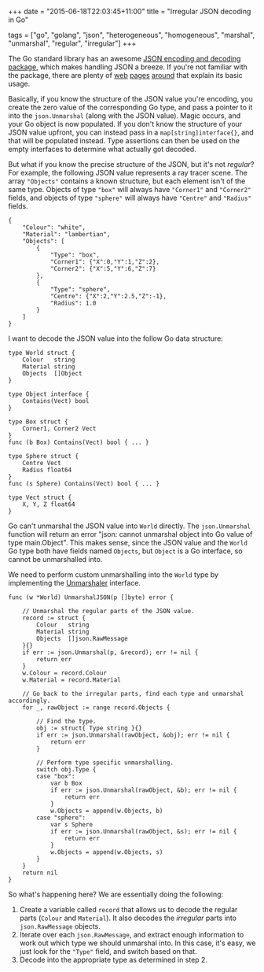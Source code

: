 +++
date = "2015-06-18T22:03:45+11:00"
title = "Irregular JSON decoding in Go"

tags = ["go", "golang", "json", "heterogeneous", "homogeneous", "marshal", "unmarshal", "regular", "irregular"]
+++


The Go standard library has an awesome [JSON encoding and decoding
package](http://golang.org/pkg/encoding/json/), which makes handling JSON a
breeze. If you're not familiar with the package, there are plenty of
[web](http://blog.golang.org/json-and-go) [pages](https://gobyexample.com/json)
[around](https://eager.io/blog/go-and-json/) that explain its basic usage.

Basically, if you know the structure of the JSON value you're encoding, you
create the zero value of the corresponding Go type, and pass a pointer to it
into the `json.Unmarshal` (along with the JSON value). Magic occurs, and your
Go object is now populated. If you don't know the structure of your JSON value
upfront, you can instead pass in a `map[string]interface{}`, and that will be
populated instead. Type assertions can then be used on the empty interfaces to
determine what actually got decoded.

But what if you know the precise structure of the JSON, but it's not _regular_?
For example, the following JSON value represents a ray tracer scene. The array
`"Objects"` contains a known structure, but each element isn't of the same
type. Objects of type `"box"` will always have `"Corner1"` and `"Corner2"`
fields, and objects of type `"sphere"` will always have `"Centre"` and
`"Radius"` fields.

    {
    	"Colour": "white",
    	"Material": "lambertian",
    	"Objects": [
    		{
    			"Type": "box",
    			"Corner1": {"X":0,"Y":1,"Z":2},
    			"Corner2": {"X":5,"Y":6,"Z":7}
    		},
    		{
    			"Type": "sphere",
    			"Centre": {"X":2,"Y":2.5,"Z":-1},
    			"Radius": 1.0
    		}
    	]
    }

I want to decode the JSON value into the follow Go data structure:

    type World struct {
    	Colour   string
    	Material string
    	Objects  []Object
    }
    
    type Object interface {
    	Contains(Vect) bool
    }
    
    type Box struct {
    	Corner1, Corner2 Vect
    }
    func (b Box) Contains(Vect) bool { ... }
    
    type Sphere struct {
    	Centre Vect
    	Radius float64
    }
    func (s Sphere) Contains(Vect) bool { ... }
    
    type Vect struct {
    	X, Y, Z float64
    }

Go can't unmarshal the JSON value into `World` directly. The `json.Unmarshal`
function will return an error "json: cannot unmarshal object into Go value of
type main.Object". This makes sense, since the JSON value and the `World` Go
type both have fields named `Objects`, but `Object` is a Go interface, so
cannot be unmarshalled into.

We need to perform custom unmarshalling into the `World` type by implementing
the [Unmarshaler](http://golang.org/pkg/encoding/json/#Unmarshaler) interface.

    func (w *World) UnmarshalJSON(p []byte) error {
    
    	// Unmarshal the regular parts of the JSON value.
    	record := struct {
    		Colour   string
    		Material string
    		Objects  []json.RawMessage
    	}{}
    	if err := json.Unmarshal(p, &record); err != nil {
    		return err
    	}
    	w.Colour = record.Colour
    	w.Material = record.Material
    
    	// Go back to the irregular parts, find each type and unmarshal accordingly.
    	for _, rawObject := range record.Objects {
    
    		// Find the type.
    		obj := struct{ Type string }{}
    		if err := json.Unmarshal(rawObject, &obj); err != nil {
    			return err
    		}
    
    		// Perform type specific unmarshalling.
    		switch obj.Type {
    		case "box":
    			var b Box
    			if err := json.Unmarshal(rawObject, &b); err != nil {
    				return err
    			}
    			w.Objects = append(w.Objects, b)
    		case "sphere":
    			var s Sphere
    			if err := json.Unmarshal(rawObject, &s); err != nil {
    				return err
    			}
    			w.Objects = append(w.Objects, s)
    		}
    	}
    	return nil
    }

So what's happening here? We are essentially doing the following:

1. Create a variable called `record` that allows us to decode the regular parts
   (`Colour` and `Material`). It also decodes the _irregular_ parts into
`json.RawMessage` objects.
2. Iterate over each `json.RawMessage`, and extract enough information to work
   out which type we should unmarshal into. In this case, it's easy, we just
look for the  `"Type"` field, and switch based on that.
3. Decode into the appropriate type as determined in step 2.
